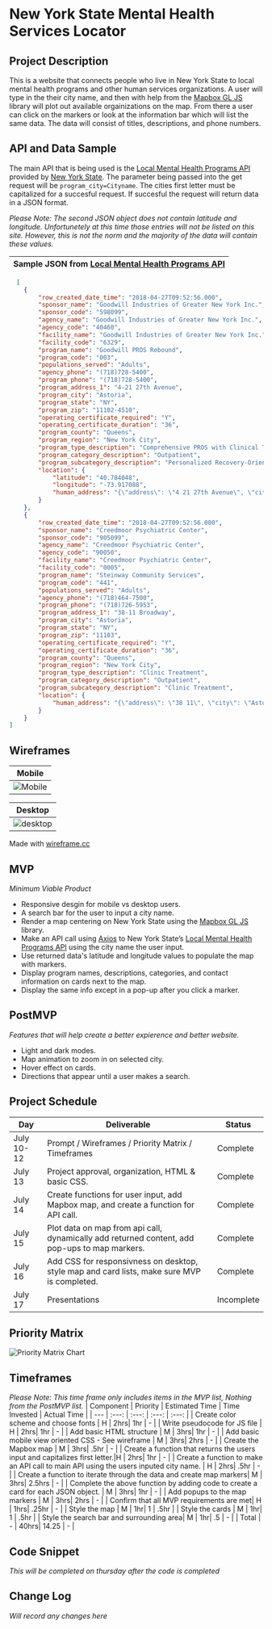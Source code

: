 # New York State Mental Health Services Locator

## Project Description

This is a website that connects people who live in New York State to local mental health programs and other human services organizations. A user will type in the their city name, and then with help from the [Mapbox GL JS](https://www.mapbox.com/) library will plot out available orgainizations on the map. From there a user can click on the markers or look at the information bar which will list the same data. The data will consist of titles, descriptions, and phone numbers.

## API and Data Sample

The main API that is being used is the [Local Mental Health Programs API](https://data.ny.gov/Human-Services/Local-Mental-Health-Programs/6nvr-tbv8) provided by [New York State](https://data.ny.gov/). The parameter being passed into the get request will be `program_city=Cityname`. The cities first letter must be capitalized for a succesful request. If succesful the request will return data in a JSON format.

_Please Note: The second JSON object does not contain latitude and longitude. Unfortunetely at this time those entries will not be listed on this site. However, this is not the norm and the majority of the data will contain these values._

| Sample JSON from [Local Mental Health Programs API](https://data.ny.gov/Human-Services/Local-Mental-Health-Programs/6nvr-tbv8) |
| :----------------------------------------------------------------------------------------------------------------------------: |


```JSON
  [
    {
        "row_created_date_time": "2018-04-27T09:52:56.000",
        "sponsor_name": "Goodwill Industries of Greater New York Inc.",
        "sponsor_code": "598099",
        "agency_name": "Goodwill Industries of Greater New York Inc.",
        "agency_code": "40460",
        "facility_name": "Goodwill Industries of Greater New York Inc.",
        "facility_code": "6329",
        "program_name": "Goodwill PROS Rebound",
        "program_code": "003",
        "populations_served": "Adults",
        "agency_phone": "(718)728-5400",
        "program_phone": "(718)728-5400",
        "program_address_1": "4-21 27th Avenue",
        "program_city": "Astoria",
        "program_state": "NY",
        "program_zip": "11102-4510",
        "operating_certificate_required": "Y",
        "operating_certificate_duration": "36",
        "program_county": "Queens",
        "program_region": "New York City",
        "program_type_description": "Comprehensive PROS with Clinical Treatment",
        "program_category_description": "Outpatient",
        "program_subcategory_description": "Personalized Recovery-Oriented Services",
        "location": {
            "latitude": "40.784048",
            "longitude": "-73.917088",
            "human_address": "{\"address\": \"4 21 27th Avenue\", \"city\": \"Astoria\", \"state\": \"NY\", \"zip\": \"11102-4510\"}"
        }
    },
    {
        "row_created_date_time": "2018-04-27T09:52:56.000",
        "sponsor_name": "Creedmoor Psychiatric Center",
        "sponsor_code": "905099",
        "agency_name": "Creedmoor Psychiatric Center",
        "agency_code": "90050",
        "facility_name": "Creedmoor Psychiatric Center",
        "facility_code": "0005",
        "program_name": "Steinway Community Services",
        "program_code": "441",
        "populations_served": "Adults",
        "agency_phone": "(718)464-7500",
        "program_phone": "(718)726-5953",
        "program_address_1": "38-11 Broadway",
        "program_city": "Astoria",
        "program_state": "NY",
        "program_zip": "11103",
        "operating_certificate_required": "Y",
        "operating_certificate_duration": "36",
        "program_county": "Queens",
        "program_region": "New York City",
        "program_type_description": "Clinic Treatment",
        "program_category_description": "Outpatient",
        "program_subcategory_description": "Clinic Treatment",
        "location": {
            "human_address": "{\"address\": \"38 11\", \"city\": \"Astoria\", \"state\": \"NY\", \"zip\": \"11103\"}"
        }
    }
]
```

## Wireframes

|                                                                       Mobile                                                                        |
| :-------------------------------------------------------------------------------------------------------------------------------------------------: |
| ![Mobile](https://git.generalassemb.ly/HenryCook/super-project/blob/master/wire-frames/Screen%20Shot%202020-07-11%20at%203.57.52%20PM.png?raw=true) |

|                                                                       Desktop                                                                        |
| :--------------------------------------------------------------------------------------------------------------------------------------------------: |
| ![desktop](https://git.generalassemb.ly/HenryCook/super-project/blob/master/wire-frames/Screen%20Shot%202020-07-11%20at%204.05.25%20PM.png?raw=true) |

Made with [wireframe.cc](https://wireframe.cc/)

## MVP

_Minimum Viable Product_

- Responsive desgin for mobile vs desktop users.
- A search bar for the user to input a city name.
- Render a map centering on New York State using the [Mapbox GL JS](https://www.mapbox.com/) library.
- Make an API call using [Axios](https://github.com/axios/axios) to New York State’s [Local Mental Health Programs API](https://data.ny.gov/Human-Services/Local-Mental-Health-Programs/6nvr-tbv8) using the city name the user input.
- Use returned data's latitude and longitude values to populate the map with markers.
- Display program names, descriptions, categories, and contact information on cards next to the map.
- Display the same info except in a pop-up after you click a marker.

## PostMVP

_Features that will help create a better expierence and better website._

- Light and dark modes.
- Map animation to zoom in on selected city.
- Hover effect on cards.
- Directions that appear until a user makes a search.

## Project Schedule

| Day        | Deliverable                                                                                   | Status     |
| ---------- | --------------------------------------------------------------------------------------------- | ---------- |
| July 10-12 | Prompt / Wireframes / Priority Matrix / Timeframes                                            | Complete   |
| July 13    | Project approval, organization, HTML & basic CSS.                                             | Complete   |
| July 14    | Create functions for user input, add Mapbox map, and create a function for API call.          | Complete   |
| July 15    | Plot data on map from api call, dynamically add returned content, add pop-ups to map markers. | Complete   |
| July 16    | Add CSS for responsivness on desktop, style map and card lists, make sure MVP is completed.   | Complete   |
| July 17    | Presentations                                                                                 | Incomplete |

## Priority Matrix

![Priority Matrix Chart](https://git.generalassemb.ly/HenryCook/super-project/blob/master/Priority-Matrix/Untitled%20Diagram.png?raw=true)

## Timeframes

_Please Note: This time frame only includes items in the MVP list, Nothing from the PostMVP list._
| Component | Priority | Estimated Time | Time Invested | Actual Time |
| --- | :---: | :---: | :---: | :---: |
| Create color scheme and choose fonts | H | 2hrs| 1hr | - |
| Write pseudocode for JS file | H | 2hrs| 1hr | - |
| Add basic HTML structure | M | 3hrs| 1hr | - |
| Add basic mobile view oriented CSS - See wireframe | M | 3hrs| 2hrs | - |
| Create the Mapbox map | M | 3hrs| .5hr | - |
| Create a function that returns the users input and capitalizes first letter.|H | 2hrs| 1hr | - |
| Create a function to make an API call to main API using the users inputed city name. | H | 2hrs| .5hr | - |
| Create a function to iterate through the data and create map markers| M | 3hrs| 2.5hrs | - |
| Complete the above function by adding code to create a card for each JSON object. | M | 3hrs| 1hr | - |
| Add popups to the map markers | M | 3hrs| 2hrs | - |
| Confirm that all MVP requirements are met| H | 1hrs| .25hr | - |
| Style the map | M | 1hr| 1 | .5hr |
| Style the cards | M | 1hr| 1 | .5hr |
| Style the search bar and surrounding area| M | 1hr| .5 | - |
| Total | - | 40hrs| 14.25 | - |

## Code Snippet

_This will be completed on thursday after the code is completed_

## Change Log

_Will record any changes here_
